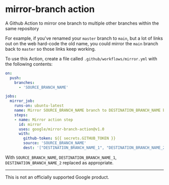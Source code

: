 # mirror-branch action

A Github Action to mirror one branch to multiple other branches within the same repository

For example, if you've renamed your `master` branch to `main`, but a lot of
links out on the web hard-code the old name, you could mirror the `main` branch
back to `master` so those links keep working.

To use this Action, create a file called `.github/workflows/mirror.yml` with the
following contents:

```yaml
on:
  push:
    branches:
      - 'SOURCE_BRANCH_NAME'

jobs:
  mirror_job:
    runs-on: ubuntu-latest
    name: Mirror SOURCE_BRANCH_NAME branch to DESTINATION_BRANCH_NAME branch
    steps:
    - name: Mirror action step
      id: mirror
      uses: google/mirror-branch-action@v1.0
      with:
        github-token: ${{ secrets.GITHUB_TOKEN }}
        source: 'SOURCE_BRANCH_NAME'
        dest: '["DESTINATION_BRANCH_NAME_1", "DESTINATION_BRANCH_NAME_2"]'

```

With `SOURCE_BRANCH_NAME`, `DESTINATION_BRANCH_NAME_1`, `DESTINATION_BRANCH_NAME_2` replaced as appropriate.

-----

This is not an officially supported Google product.
